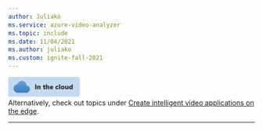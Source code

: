 ```yaml
---
author: Juliako
ms.service: azure-video-analyzer
ms.topic: include
ms.date: 11/04/2021
ms.author: juliako
ms.custom: ignite-fall-2021
---
```


![cloud icon](../media/env-icon/cloud.png)  
Alternatively, check out topics under [Create intelligent video applications on the edge](../../index.yml).

---
